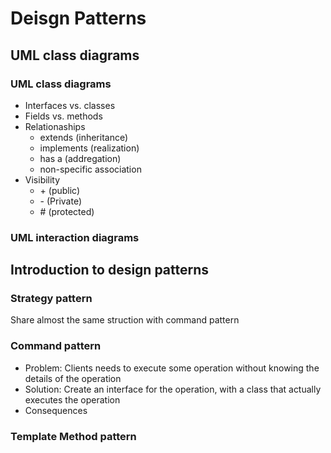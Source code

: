 # Deisgn Patterns

## UML class diagrams

### UML class diagrams

* Interfaces vs. classes
* Fields vs. methods
* Relationaships
  * extends (inheritance)
  * implements (realization)
  * has a (addregation)
  * non-specific association
* Visibility
  * \+ (public)
  * \- (Private)
  * \# (protected)

### UML interaction diagrams

## Introduction to design patterns

### Strategy pattern

Share almost the same struction with command pattern

### Command pattern

* Problem: Clients needs to execute some operation without knowing the details of the operation
* Solution: Create an interface for the operation, with a class that actually executes the operation
* Consequences

### Template Method pattern